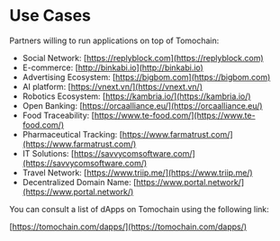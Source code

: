 # Use Cases

Partners willing to run applications on top of Tomochain:

- Social Network: [https://replyblock.com](https://replyblock.com)
- E-commerce: [http://binkabi.io](http://binkabi.io)
- Advertising Ecosystem: [https://bigbom.com](https://bigbom.com)
- AI platform: [https://vnext.vn/](https://vnext.vn/)
- Robotics Ecosystem: [https://kambria.io/](https://kambria.io/)
- Open Banking: [https://orcaalliance.eu/](https://orcaalliance.eu/)
- Food Traceability: [https://www.te-food.com/](https://www.te-food.com/)
- Pharmaceutical Tracking: [https://www.farmatrust.com/](https://www.farmatrust.com/)
- IT Solutions: [https://savvycomsoftware.com/](https://savvycomsoftware.com/)
- Travel Network: [https://www.triip.me/](https://www.triip.me/)
- Decentralized Domain Name: [https://www.portal.network/](https://www.portal.network/)

You can consult a list of dApps on Tomochain using the following link:

[https://tomochain.com/dapps/](https://tomochain.com/dapps/)
